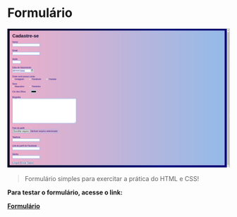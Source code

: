 # Formulário

<img src="./images/Formulário.png" alt="imagem-do-formulario">

> Formulário simples para exercitar a prática do HTML e CSS!

<p><strong>Para testar o formulário, acesse o link:<strong></p>
<a href="https://uilgo.github.io/Formulario/" target="_blank">Formulário</a>
